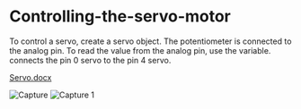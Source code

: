 # Controlling-the-servo-motor
To control a servo, create a servo object. The potentiometer is connected to the analog pin. To read the value from the analog pin, use the variable. connects the pin 0 servo to the pin 4 servo.

[Servo.docx](https://github.com/MustafaHALjishi/Controlling-the-servo-motor/files/6893234/Servo.docx)


![Capture](https://user-images.githubusercontent.com/85967188/127326531-8e938689-e1c2-4e2b-8ec2-5cb363d1c0a5.JPG)
![Capture 1](https://user-images.githubusercontent.com/85967188/127326553-96f231e5-9045-4898-804c-e599ce166087.JPG)

